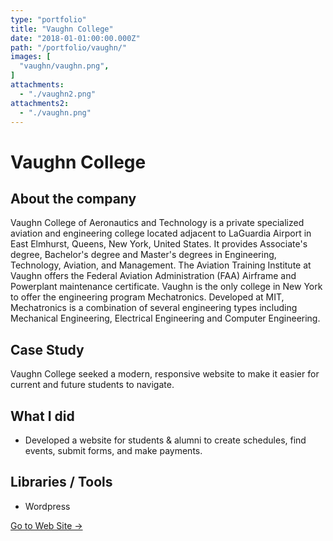 ```yaml
---
type: "portfolio"
title: "Vaughn College"
date: "2018-01-01:00:00.000Z"
path: "/portfolio/vaughn/"
images: [
  "vaughn/vaughn.png",
]
attachments:
  - "./vaughn2.png"
attachments2:
  - "./vaughn.png"
---
```


# Vaughn College

## About the company
Vaughn College of Aeronautics and Technology is a private specialized aviation and engineering college located adjacent to LaGuardia Airport in East Elmhurst, Queens, New York, United States. It provides Associate's degree, Bachelor's degree and Master's degrees in Engineering, Technology, Aviation, and Management. The Aviation Training Institute at Vaughn offers the Federal Aviation Administration (FAA) Airframe and Powerplant maintenance certificate. Vaughn is the only college in New York to offer the engineering program Mechatronics. Developed at MIT, Mechatronics is a combination of several engineering types including Mechanical Engineering, Electrical Engineering and Computer Engineering.

## Case Study

Vaughn College seeked a modern, responsive website to make it easier for current and future students to navigate. 

## What I did
- Developed a website for students & alumni to create schedules, find events, submit forms, and make payments.

## Libraries / Tools
- Wordpress

[Go to Web Site →](https://www.vaughn.edu/)
